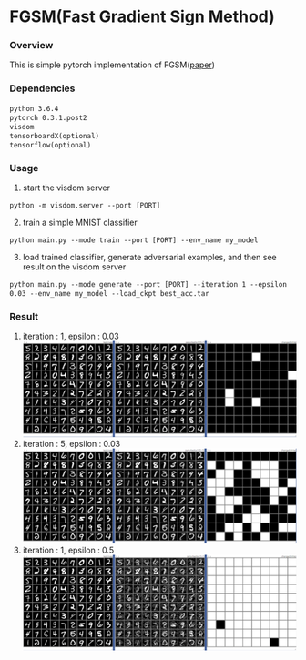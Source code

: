 # FGSM(Fast Gradient Sign Method)

### Overview 
This is simple pytorch implementation of FGSM([paper])

### Dependencies
```
python 3.6.4
pytorch 0.3.1.post2
visdom
tensorboardX(optional)
tensorflow(optional)
```

### Usage
1. start the visdom server
```
python -m visdom.server --port [PORT]
```
2. train a simple MNIST classifier
```
python main.py --mode train --port [PORT] --env_name my_model
```
3. load trained classifier, generate adversarial examples, and then see result on the visdom server
```
python main.py --mode generate --port [PORT] --iteration 1 --epsilon 0.03 --env_name my_model --load_ckpt best_acc.tar
```

### Result
1. iteration : 1, epsilon : 0.03
![Figure1](misc/fig1.PNG)
2. iteration : 5, epsilon : 0.03
![Figure2](misc/fig2.PNG)
1. iteration : 1, epsilon : 0.5
![Figure3](misc/fig3.PNG)


[paper]: https://arxiv.org/abs/1412.6572
